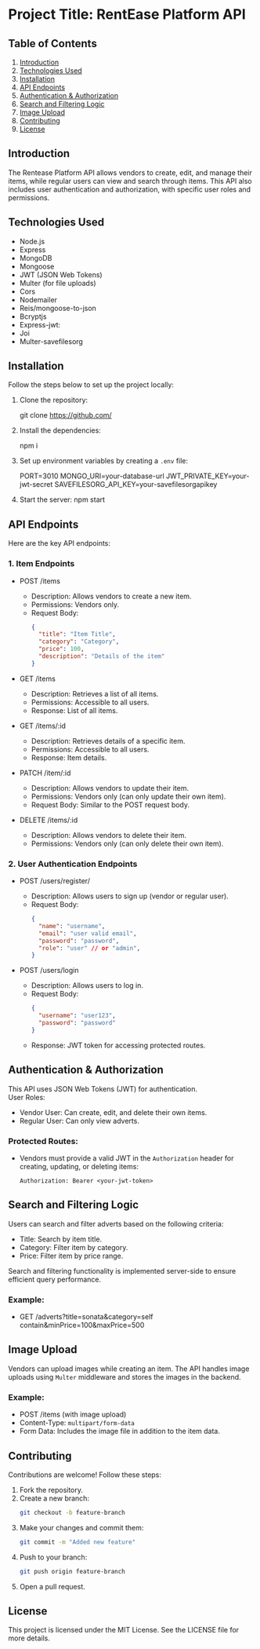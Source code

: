 
# Project Title: RentEase Platform API

## Table of Contents
1. [Introduction](#introduction)
2. [Technologies Used](#technologies-used)
3. [Installation](#installation)
4. [API Endpoints](#api-endpoints)
5. [Authentication & Authorization](#authentication--authorization)
6. [Search and Filtering Logic](#search-and-filtering-logic)
7. [Image Upload](#image-upload)
8. [Contributing](#contributing)
9. [License](#license)


## Introduction
The Rentease Platform API allows vendors to create, edit, and manage their items, while regular users can view and search through items. This API also includes user authentication and authorization, with specific user roles and permissions.

## Technologies Used
- Node.js
- Express
- MongoDB
- Mongoose
- JWT (JSON Web Tokens)
- Multer (for file uploads)
- Cors
- Nodemailer
- Reis/mongoose-to-json
- Bcryptjs
- Express-jwt:
- Joi
- Multer-savefilesorg
  

## Installation
Follow the steps below to set up the project locally:

1. Clone the repository:
  
    git clone https://github.com/
  

2. Install the dependencies:
  
    npm i

3. Set up environment variables by creating a `.env` file:
  
    PORT=3010
    MONGO_URI=your-database-url
    JWT_PRIVATE_KEY=your-jwt-secret
    SAVEFILESORG_API_KEY=your-savefilesorgapikey
  

4. Start the server:
    npm start

## API Endpoints
Here are the key API endpoints:

### 1. Item Endpoints
- POST /items  
  - Description: Allows vendors to create a new item.
  - Permissions: Vendors only.
  - Request Body:
    ```json
    {
      "title": "Item Title",
      "category": "Category",
      "price": 100,
      "description": "Details of the item"
    }
    ```
  
- GET /items  
  - Description: Retrieves a list of all items.
  - Permissions: Accessible to all users.
  - Response: List of all items.
  
- GET /items/:id  
  - Description: Retrieves details of a specific item.
  - Permissions: Accessible to all users.
  - Response: Item details.
  
- PATCH /item/:id  
  - Description: Allows vendors to update their item.
  - Permissions: Vendors only (can only update their own item).
  - Request Body: Similar to the POST request body.
  
- DELETE /items/:id  
  - Description: Allows vendors to delete their item.
  - Permissions: Vendors only (can only delete their own item).

### 2. User Authentication Endpoints
- POST /users/register/ 
  - Description: Allows users to sign up (vendor or regular user).
  - Request Body:
    ```json
    {
      "name": "username",
      "email": "user valid email",
      "password": "password",
      "role": "user" // or "admin",
    }
    ```
  
- POST /users/login  
  - Description: Allows users to log in.
  - Request Body:
    ```json
    {
      "username": "user123",
      "password": "password"
    }
    ```
  - Response: JWT token for accessing protected routes.

## Authentication & Authorization
This API uses JSON Web Tokens (JWT) for authentication.  
User Roles:
- Vendor User: Can create, edit, and delete their own items.
- Regular User: Can only view adverts.

### Protected Routes:
- Vendors must provide a valid JWT in the `Authorization` header for creating, updating, or deleting items:
    ```plaintext
    Authorization: Bearer <your-jwt-token>
    ```

## Search and Filtering Logic
Users can search and filter adverts based on the following criteria:
- Title: Search by item title.
- Category: Filter item by category.
- Price: Filter item by price range.

Search and filtering functionality is implemented server-side to ensure efficient query performance.

### Example:
- GET /adverts?title=sonata&category=self contain&minPrice=100&maxPrice=500

## Image Upload
Vendors can upload images while creating an item. The API handles image uploads using `Multer` middleware and stores the images in the backend.

### Example:
  - POST /items (with image upload)
  - Content-Type: `multipart/form-data`
  - Form Data: Includes the image file in addition to the item data.

## Contributing
Contributions are welcome! Follow these steps:
1. Fork the repository.
2. Create a new branch:
    ```bash
    git checkout -b feature-branch
    ```
3. Make your changes and commit them:
    ```bash
    git commit -m "Added new feature"
    ```
4. Push to your branch:
    ```bash
    git push origin feature-branch
    ```
5. Open a pull request.

## License
This project is licensed under the MIT License. See the LICENSE file for more details.
